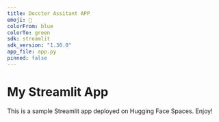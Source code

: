 ```yaml
---
title: Doccter Assitant APP
emoji: 🚀
colorFrom: blue
colorTo: green
sdk: streamlit
sdk_version: "1.30.0"
app_file: app.py
pinned: false
---
```


# My Streamlit App
This is a sample Streamlit app deployed on Hugging Face Spaces. Enjoy!
